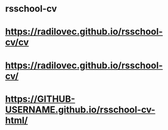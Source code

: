 # rsschool-cv
# https://radilovec.github.io/rsschool-cv/cv
# https://radilovec.github.io/rsschool-cv/
# https://GITHUB-USERNAME.github.io/rsschool-cv-html/
